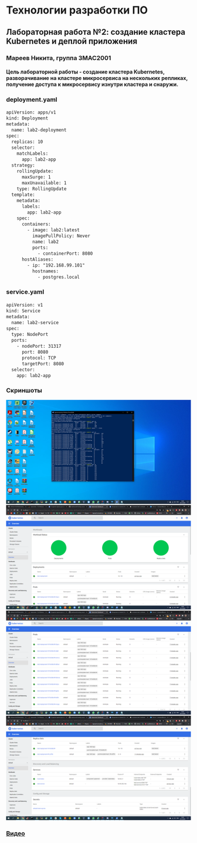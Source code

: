 # Технологии разработки ПО
## Лабораторная работа №2: создание кластера Kubernetes и деплой приложения
### Мареев Никита, группа 3MAC2001
#### Цель лабораторной работы - создание кластера Kubernetes, разворачивание на кластере микросервиса на нескольких репликах, получение доступа к микросервису изнутри кластера и снаружи.


### deployment.yaml
```
apiVersion: apps/v1
kind: Deployment
metadata:
  name: lab2-deployment
spec:
  replicas: 10
  selector:
    matchLabels:
      app: lab2-app
  strategy:
    rollingUpdate:
      maxSurge: 1
      maxUnavailable: 1
    type: RollingUpdate
  template:
    metadata:
      labels:
        app: lab2-app
    spec:
      containers:
        - image: lab2:latest
          imagePullPolicy: Never
          name: lab2
          ports:
            - containerPort: 8080
      hostAliases:
        - ip: "192.168.99.101"
          hostnames:
            - postgres.local
```

### service.yaml
```
apiVersion: v1
kind: Service
metadata:
  name: lab2-service
spec:
  type: NodePort
  ports:
    - nodePort: 31317
      port: 8080
      protocol: TCP
      targetPort: 8080
  selector:
    app: lab2-app
```
### Скриншоты
![](https://github.com/zetsuboumarvin/MTUCI_TRPO_LAB2/blob/master/lab_resources/lab2-3.3.png)
![](https://github.com/zetsuboumarvin/MTUCI_TRPO_LAB2/blob/master/lab_resources/lab2-3.3.1.png)
![](https://github.com/zetsuboumarvin/MTUCI_TRPO_LAB2/blob/master/lab_resources/lab2-3.3.2.png)
![](https://github.com/zetsuboumarvin/MTUCI_TRPO_LAB2/blob/master/lab_resources/lab2-3.3.3.png)
### [Видео](https://github.com/zetsuboumarvin/MTUCI_TRPO_LAB2/blob/master/lab_resources/lab2.mp4)
